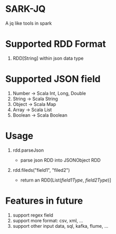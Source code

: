 SARK-JQ
========
A jq like tools in spark


Supported RDD Format
====================

1. RDD[String] within json data type


Supported JSON field
====================

1. Number -> Scala Int, Long, Double
2. String -> Scala String
3. Object -> Scala Map
4. Array -> Scala List
5. Boolean -> Scala Boolean

Usage
=====

1. rdd.parseJson

    - parse json RDD into JSONObject RDD

2. rdd.fileds("field1", "filed2")

    - return an RDD\[List(*field1Type*, *field2Type*)\]
    
    
Features in future
==================

1. support regex field
2. support more format: csv, xml, ...
3. support other input data, sql, kafka, flume, ...
